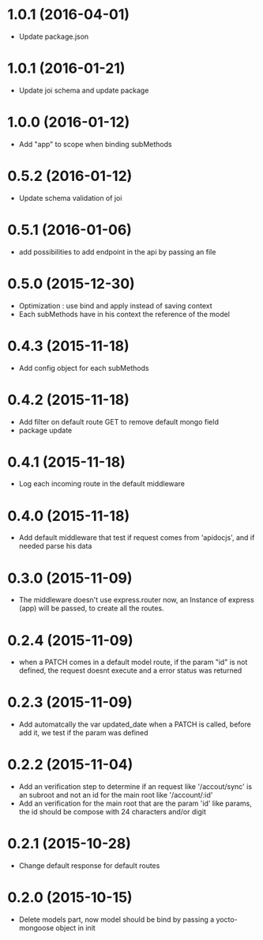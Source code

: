 # 1.0.1 (2016-04-01)

- Update package.json

# 1.0.1 (2016-01-21)

- Update joi schema and update package

# 1.0.0 (2016-01-12)

- Add "app" to scope when binding subMethods

# 0.5.2 (2016-01-12)

- Update schema validation of joi

# 0.5.1 (2016-01-06)

- add possibilities to add endpoint in the api by passing an file

# 0.5.0 (2015-12-30)

- Optimization : use bind and apply instead of saving context
- Each subMethods have in his context the reference of the model

# 0.4.3 (2015-11-18)

- Add config object for each subMethods

# 0.4.2 (2015-11-18)

- Add filter on default route GET to remove default mongo field
- package update

# 0.4.1 (2015-11-18)

- Log each incoming route in the default middleware

# 0.4.0 (2015-11-18)

- Add default middleware that test if request comes from 'apidocjs', and if needed parse his data

# 0.3.0 (2015-11-09)

- The middleware doesn't use express.router now, an Instance of express (app) will be passed, to create all the routes.

# 0.2.4 (2015-11-09)

- when a PATCH comes in a default model route, if the param "id" is not defined, the request doesnt execute and a error status was returned

# 0.2.3 (2015-11-09)

- Add automatcally the var updated_date when a PATCH is called, before add it, we test if the param was defined

# 0.2.2 (2015-11-04)

- Add an verification step to determine if an request like '/accout/sync' is an subroot and not an id for the main root like '/account/:id'
- Add an verification for the main root that are the param 'id' like params, the id should be compose with 24 characters and/or digit

# 0.2.1 (2015-10-28)

- Change default response for default routes

# 0.2.0 (2015-10-15)

- Delete models part, now model should be bind by passing a yocto-mongoose object in init
